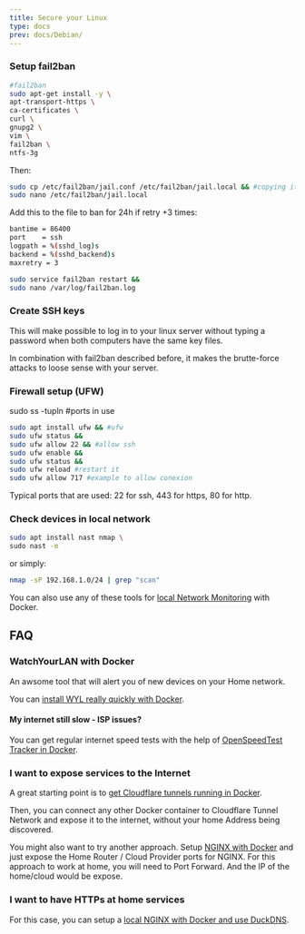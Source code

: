 ```yaml
---
title: Secure your Linux
type: docs
prev: docs/Debian/
---
```



### Setup fail2ban

```sh
#fail2ban
sudo apt-get install -y \
apt-transport-https \
ca-certificates \
curl \
gnupg2 \
vim \
fail2ban \
ntfs-3g
```

Then:


```sh
sudo cp /etc/fail2ban/jail.conf /etc/fail2ban/jail.local && #copying it to edit
sudo nano /etc/fail2ban/jail.local
```

Add this to the file to ban for 24h if retry +3 times:


```sh
bantime = 86400
port    = ssh
logpath = %(sshd_log)s
backend = %(sshd_backend)s
maxretry = 3
```

```sh
sudo service fail2ban restart &&
sudo nano /var/log/fail2ban.log
```

### Create SSH keys

This will make possible to log in to your linux server without typing a password when both computers have the same key files.

In combination with fail2ban described before, it makes the brutte-force attacks to loose sense with your server.

### Firewall setup (UFW)

sudo ss -tupln #ports in use


```sh
sudo apt install ufw && #ufw
sudo ufw status &&
sudo ufw allow 22 && #allow ssh
sudo ufw enable &&
sudo ufw status &&
sudo ufw reload #restart it
sudo ufw allow 717 #example to allow conexion
```

Typical ports that are used: 22 for ssh, 443 for https, 80 for http.

### Check devices in local network

```sh
sudo apt install nast nmap \
sudo nast -m
```

or simply:


```sh
nmap -sP 192.168.1.0/24 | grep "scan"
```

You can also use any of these tools for [local Network Monitoring](https://jalcocert.github.io/RPi/posts/selfh-internet-better/#pi-alert) with Docker.

## FAQ

### WatchYourLAN with Docker

An awsome tool that will alert you of new devices on your Home network.

You can [install WYL really quickly with Docker](https://fossengineer.com/selfhosting-WatchYourLAN-docker/).

#### My internet still slow - ISP issues?

You can get regular internet speed tests with the help of [OpenSpeedTest Tracker in Docker](https://fossengineer.com/selfhosting-internet-speed-tracker-with-docker/).

### I want to expose services to the Internet

A great starting point is to [get Cloudflare tunnels running in Docker](https://fossengineer.com/selfhosting-cloudflared-tunnel-docker/).

Then, you can connect any other Docker container to Cloudflare Tunnel Network and expose it to the internet, without your home Address being discovered.

You might also want to try another approach. Setup [NGINX with Docker](https://fossengineer.com/selfhosting-nginx-proxy-manager-docker/) and just expose the Home Router / Cloud Provider ports for NGINX. For this approach to work at home, you will need to Port Forward. And the IP of the home/cloud would be expose.

### I want to have HTTPs at home services

For this case, you can setup a [local NGINX with Docker and use DuckDNS](https://fossengineer.com/selfhosting-nginx-proxy-manager-docker/#https-locally-nginx--duckdns).